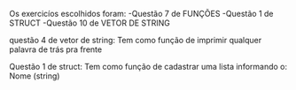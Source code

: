 Os exercicíos escolhidos foram:
-Questão 7 de FUNÇÕES
-Questão 1 de STRUCT
-Questão 10 de VETOR DE STRING

questão 4 de vetor de string:
Tem como função de imprimir qualquer palavra de trás pra frente

Questão 1 de struct:
Tem como função de cadastrar uma lista informando o: Nome (string)
